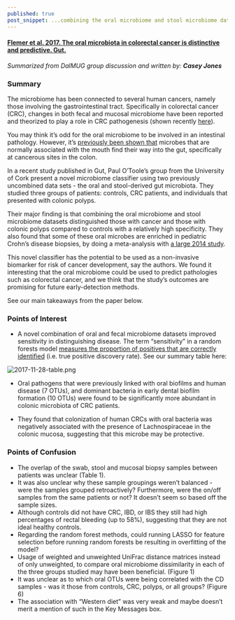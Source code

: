 ```yaml
---
published: true
post_snippet: ...combining the oral microbiome and stool microbiome datasets distinguished those with cancer and those with colonic polyps compared to controls with a relatively high specificity. They also found that some of these oral microbes are enriched in pediatric Crohn’s disease biopsies...
---
```

 
#### [Flemer et al. 2017. The oral microbiota in colorectal cancer is distinctive and predictive. Gut.](http://gut.bmj.com/content/early/2017/10/07/gutjnl-2017-314814)

_Summarized from DalMUG group discussion and written by:
**Casey Jones**_

### Summary
The microbiome has been connected to several human cancers, namely those involving the gastrointestinal tract. Specifically in colorectal cancer (CRC), changes in both fecal and mucosal microbiome have been reported and theorized to play a role in CRC pathogenesis (shown recently [here](http://gut.bmj.com/content/66/4/633)).

You may think it’s odd for the oral microbiome to be involved in an intestinal pathology. However, it’s [previously been shown that](http://gut.bmj.com/content/66/4/633) microbes that are normally associated with the mouth find their way into the gut, specifically at cancerous sites in the colon. 

In a recent study published in Gut, Paul O’Toole’s group from the University of Cork present a novel microbiome classifier using two previously uncombined data sets - the oral and stool-derived gut microbiota. They studied three groups of patients: controls, CRC patients, and individuals that presented with colonic polyps. 

Their major finding is that combining the oral microbiome and stool microbiome datasets distinguished those with cancer and those with colonic polyps compared to controls with a relatively high specificity. They also found that some of these oral microbes are enriched in pediatric Crohn’s disease biopsies, by doing a meta-analysis with [a large 2014 study](https://www.ncbi.nlm.nih.gov/pubmed/24629344). 

This novel classifier has the potential to be used as a non-invasive biomarker for risk of cancer development, say the authors. We found it interesting that the oral microbiome could be used to predict pathologies such as colorectal cancer, and we think that the study’s outcomes are promising for future early-detection methods. 

See our main takeaways from the paper below.


### Points of Interest
- A novel combination of oral and fecal microbiome datasets improved sensitivity in distinguishing disease. The term “sensitivity” in a random forests model [measures the proportion of positives that are correctly identified](http://shahramabyari.com/2016/02/22/measuring-performance-of-classifiers/) (i.e. true positive discovery rate). See our summary table here:

![2017-11-28-table.png]({{site.baseurl}}/images/2017-11-28-table.png)

- Oral pathogens that were previously linked with oral biofilms and human disease (7 OTUs), and dominant bacteria in early dental biofilm formation (10 OTUs) were found to be significantly more abundant in colonic microbiota of CRC patients.

- They found that colonization of human CRCs with oral bacteria was negatively associated with the presence of Lachnospiraceae in the colonic mucosa, suggesting that this microbe may be protective. 

### Points of Confusion
- The overlap of the swab, stool and mucosal biopsy samples between patients was unclear (Table 1). 
- It was also unclear why these sample groupings weren’t balanced - were the samples grouped retroactively? Furthermore, were the on/off samples from the same patients or not? It doesn’t seem so based off the sample sizes. 
- Although controls did not have CRC, IBD, or IBS they still had high percentages of rectal bleeding (up to 58%), suggesting that they are not ideal healthy controls. 
- Regarding the random forest methods, could running LASSO for feature selection before running random forests be resulting in overfitting of the model?
- Usage of weighted and unweighted UniFrac distance matrices instead of only unweighted, to compare oral microbiome dissimilarity in each of the three groups studied may have been beneficial. (Figure 1) 
- It was unclear as to which oral OTUs were being correlated with the CD samples - was it those from controls, CRC, polyps, or all groups? (Figure 6) 
- The association with “Western diet” was very weak and maybe doesn’t merit a mention of such in the Key Messages box.
